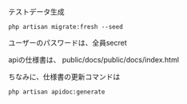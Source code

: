 テストデータ生成
```angular2html
php artisan migrate:fresh --seed
```
ユーザーのパスワードは、全員secret  


apiの仕様書は、
public/docs/public/docs/index.html

ちなみに、仕様書の更新コマンドは
```angular2html
php artisan apidoc:generate
```
